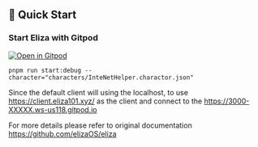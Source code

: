 ## 🚀 Quick Start

### Start Eliza with Gitpod

[![Open in Gitpod](https://gitpod.io/button/open-in-gitpod.svg)](https://gitpod.io/#https://github.com/dforce-network/eliza/tree/main)

```
pnpm run start:debug --character="characters/InteNetHelper.charactor.json"
```

Since the default client will using the localhost, to use https://client.eliza101.xyz/ as the client and connect to the https://3000-XXXXX.ws-us118.gitpod.io

For more details please refer to original documentation https://github.com/elizaOS/eliza
